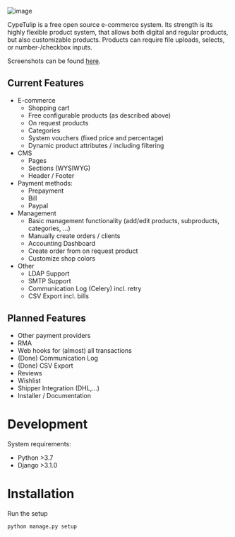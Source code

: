 

![image](https://cloud.bwk-technik.de/thumbnail/af528f4e3ecf400195c7/1024/cp_s.png)



CypeTulip is a free open source e-commerce system. Its strength is its highly flexible product system,
that allows both digital and regular products, but also customizable products.
Products can require file uploads, selects, or number-/checkbox inputs.  

Screenshots can be found [here](https://cloud.bwk-technik.de/d/d31f4b48979144dcb14f/).

## Current Features
- E-commerce 
    - Shopping cart
    - Free configurable products (as described above)
    - On request products
    - Categories
    - System vouchers (fixed price and percentage)
    - Dynamic product attributes / including filtering
- CMS
    - Pages
    - Sections (WYSIWYG)
    - Header / Footer
- Payment methods:
    - Prepayment
    - Bill
    - Paypal 
- Management
    - Basic management functionality (add/edit products, subproducts, categories, ...)
    - Manually create orders / clients
    - Accounting Dashboard
    - Create order from on request product
    - Customize shop colors 
- Other
    - LDAP Support
    - SMTP Support
    - Communication Log (Celery) incl. retry
    - CSV Export incl. bills
    
## Planned Features
- Other payment providers
- RMA
- Web hooks for (almost) all transactions
- (Done) Communication Log
- (Done) CSV Export
- Reviews
- Wishlist
- Shipper Integration (DHL,...)
- Installer / Documentation


# Development

System requirements:
- Python >3.7
- Django >3.1.0


# Installation

Run the setup
```
python manage.py setup
```
